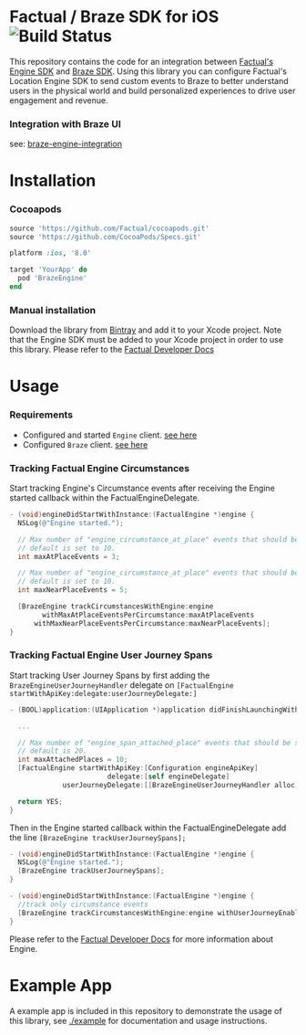 # Factual / Braze SDK for iOS ![Build Status](https://app.bitrise.io/app/bb3d485c0cc10e61/status.svg?token=sim5yL-dAnFIJN_IpelktQ&branch=feature/spans)

This repository contains the code for an integration between [Factual's Engine SDK](https://www.factual.com/products/engine/)
and [Braze SDK](https://www.braze.com/). Using this library you can configure Factual's Location Engine SDK to send custom
events to Braze to better understand users in the physical world and build personalized experiences to drive user
engagement and revenue.

### Integration with Braze UI

see: [braze-engine-integration](https://github.com/Factual/braze-engine-integration)

# Installation

### Cocoapods

```ruby
source 'https://github.com/Factual/cocoapods.git'
source 'https://github.com/CocoaPods/Specs.git'

platform :ios, '8.0'

target 'YourApp' do
  pod 'BrazeEngine'
end
```

### Manual installation
Download the library from [Bintray](https://factual.bintray.com/files/) and add it to your Xcode project. Note that the Engine SDK must be added to your Xcode project in order to use this library. Please refer to the [Factual Developer Docs](http://developer.factual.com)

# Usage

### Requirements
* Configured and started `Engine` client. [see here](http://developer.factual.com/engine/ios/)
* Configured `Braze` client. [see here](https://www.braze.com/documentation/iOS/#initial-sdk-setup)

### Tracking Factual Engine Circumstances

Start tracking Engine's Circumstance events after receiving the Engine started callback within the FactualEngineDelegate.

```objective-c
- (void)engineDidStartWithInstance:(FactualEngine *)engine {
  NSLog(@"Engine started.");

  // Max number of "engine_circumstance_at_place" events that should be sent per "engine_circumstance_met"
  // default is set to 10.
  int maxAtPlaceEvents = 3;

  // Max number of "engine_circumstance_at_place" events that should be sent per "engine_circumstance_met"
  // default is set to 10.
  int maxNearPlaceEvents = 5;

  [BrazeEngine trackCircumstancesWithEngine:engine
        withMaxAtPlaceEventsPerCircumstance:maxAtPlaceEvents
      withMaxNearPlaceEventsPerCircumstance:maxNearPlaceEvents];
}
```

### Tracking Factual Engine User Journey Spans

Start tracking User Journey Spans by first adding the `BrazeEngineUserJourneyHandler` delegate on
`[FactualEngine startWithApiKey:delegate:userJourneyDelegate:]`

```objective-c
- (BOOL)application:(UIApplication *)application didFinishLaunchingWithOptions:(NSDictionary *)launchOptions {

  ...

  // Max number of "engine_span_attached_place" events that should be sent per "engine_span_occurred"
  // default is 20.
  int maxAttachedPlaces = 10;
  [FactualEngine startWithApiKey:[Configuration engineApiKey]
                        delegate:[self engineDelegate]
             userJourneyDelegate:[[BrazeEngineUserJourneyHandler alloc] initWithMaxAttachedPlaceEventsPerEvent:maxAttachedPlaces]];

  return YES;
}
```

Then in the Engine started callback within the FactualEngineDelegate add the line `[BrazeEngine trackUserJourneySpans];`

```objective-c
- (void)engineDidStartWithInstance:(FactualEngine *)engine {
  NSLog(@"Engine started.");
  [BrazeEngine trackUserJourneySpans];
}
```


```objective-c
- (void)engineDidStartWithInstance:(FactualEngine *)engine {
  //track only circumstance events
  [BrazeEngine trackCircumstancesWithEngine:engine withUserJourneyEnabled:false]
}
```

Please refer to the [Factual Developer Docs](http://developer.factual.com) for more information about Engine.

# Example App

A example app is included in this repository to demonstrate the usage of this library, see [./example](./example) for documentation and usage instructions.
